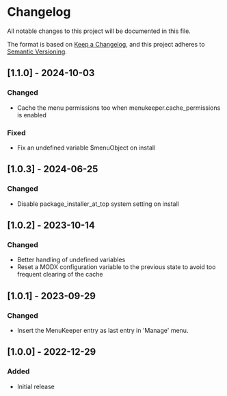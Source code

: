 # Changelog

All notable changes to this project will be documented in this file.

The format is based on [Keep a Changelog](https://keepachangelog.com/en/1.1.0/),
and this project adheres to [Semantic Versioning](https://semver.org/spec/v2.0.0.html).

## [1.1.0] - 2024-10-03

### Changed

- Cache the menu permissions too when menukeeper.cache_permissions is enabled

### Fixed

- Fix an undefined variable $menuObject on install

## [1.0.3] - 2024-06-25

### Changed

- Disable package_installer_at_top system setting on install

## [1.0.2] - 2023-10-14

### Changed

- Better handling of undefined variables
- Reset a MODX configuration variable to the previous state to avoid too frequent clearing of the cache

## [1.0.1] - 2023-09-29

### Changed

- Insert the MenuKeeper entry as last entry in 'Manage' menu.

## [1.0.0] - 2022-12-29

### Added

- Initial release
